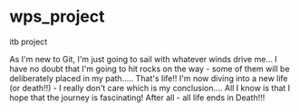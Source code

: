 wps_project
===========

itb project

As I'm new to Git, I'm just going to sail with whatever winds drive me...
I have no doubt that I'm going to hit rocks on the way - some of them will be deliberately placed in my path.....
That's life!!
I'm now diving into a new life (or death!!) - I really don't care which is my conclusion....
All I know is that I hope that the journey is fascinating!  After all - all life ends in Death!!!

